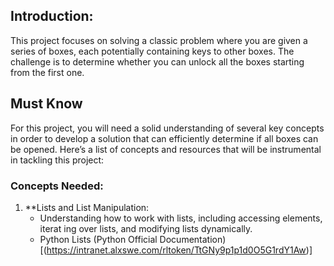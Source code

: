 ## Introduction:
This project focuses on solving a classic problem where you are given a series of boxes, each potentially containing keys to other boxes. The challenge is to determine whether you can unlock all the boxes starting from the first one.

## Must Know
For this project, you will need a solid understanding of several key concepts in order to develop a solution that can efficiently determine if all boxes can be opened. Here’s a list of concepts and resources that will be instrumental in tackling this project:

### Concepts Needed:
1.  **Lists and List Manipulation:
    * Understanding how to work with lists, including accessing elements, iterat  ing over lists, and modifying lists dynamically.
    * Python Lists (Python Official Documentation)[(https://intranet.alxswe.com/rltoken/TtGNy9p1p1d0O5G1rdY1Aw)]
